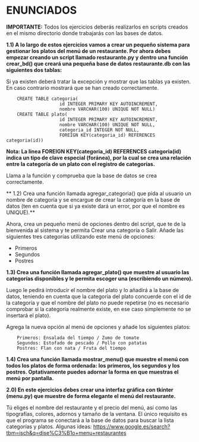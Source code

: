 # ENUNCIADOS

**IMPORTANTE:** Todos los ejercicios deberás realizarlos en scripts creados en el mismo directorio donde trabajarás con las bases de datos.

**1.1) A lo largo de estos ejercicios vamos a crear un pequeño sistema para gestionar los platos del menú de un restaurante. Por ahora debes empezar creando un script llamado restaurante.py y dentro una función crear_bd() que creará una pequeña base de datos restaurante.db con las siguientes dos tablas:** 

Si ya existen deberá tratar la excepción y mostrar que las tablas ya existen. En caso contrario mostrará que se han creado correctamente.

        CREATE TABLE categoria(
                        id INTEGER PRIMARY KEY AUTOINCREMENT,
                        nombre VARCHAR(100) UNIQUE NOT NULL)
        CREATE TABLE plato(
                        id INTEGER PRIMARY KEY AUTOINCREMENT,
                        nombre VARCHAR(100) UNIQUE NOT NULL, 
                        categoria_id INTEGER NOT NULL,
                        FOREIGN KEY(categoria_id) REFERENCES categoria(id))

**Nota: La línea FOREIGN KEY(categoria_id) REFERENCES categoria(id) indica un tipo de clave especial (foránea), por la cual se crea una relación entre la categoría de un plato con el registro de categorías.**

Llama a la función y comprueba que la base de datos se crea correctamente.

** 1.2) Crea una función llamada agregar_categoria() que pida al usuario un nombre de categoría y se encargue de crear la categoría en la base de datos (ten en cuenta que si ya existe dará un error, por que el nombre es UNIQUE).**

Ahora, crea un pequeño menú de opciones dentro del script, que te de la bienvenida al sistema y te permita Crear una categoría o Salir. Añade las siguientes tres categorías utilizando este menú de opciones:

* Primeros
* Segundos
* Postres

**1.3) Crea una función llamada agregar_plato() que muestre al usuario las categorías disponibles y le permita escoger una (escribiendo un número).**

Luego le pedirá introducir el nombre del plato y lo añadirá a la base de datos, teniendo en cuenta que la categoria del plato concuerde con el id de la categoría y que el nombre del plato no puede repetirse (no es necesario comprobar si la categoría realmente existe, en ese caso simplemente no se insertará el plato).

Agrega la nueva opción al menú de opciones y añade los siguientes platos:

        Primeros: Ensalada del tiempo / Zumo de tomate
        Segundos: Estofado de pescado / Pollo con patatas
        Postres: Flan con nata / Fruta del tiempo

**1.4) Crea una función llamada mostrar_menu() que muestre el menú con todos los platos de forma ordenada: los primeros, los segundos y los postres. Optativamente puedes adornar la forma en que muestras el menú por pantalla.**


**2.0) En este ejercicios debes crear una interfaz gráfica con tkinter (menu.py) que muestre de forma elegante el menú del restaurante.** 

Tú eliges el nombre del restaurante y el precio del menú, así como las tipografías, colores, adornos y tamaño de la ventana.
El único requisito es que el programa se conectará a la base de datos para buscar la lista categorías y platos.
    Algunas ideas: https://www.google.es/search?tbm=isch&q=dise%C3%B1o+menu+restaurantes







